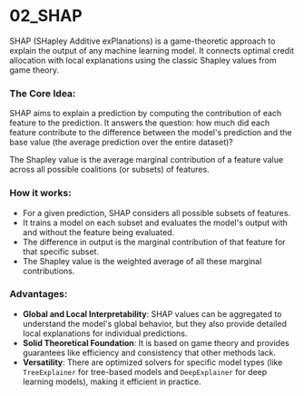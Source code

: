 # 02_SHAP

SHAP (SHapley Additive exPlanations) is a game-theoretic approach to explain the output of any machine learning model. It connects optimal credit allocation with local explanations using the classic Shapley values from game theory.

### The Core Idea:

SHAP aims to explain a prediction by computing the contribution of each feature to the prediction. It answers the question: how much did each feature contribute to the difference between the model's prediction and the base value (the average prediction over the entire dataset)?

The Shapley value is the average marginal contribution of a feature value across all possible coalitions (or subsets) of features.

### How it works:

-   For a given prediction, SHAP considers all possible subsets of features.
-   It trains a model on each subset and evaluates the model's output with and without the feature being evaluated.
-   The difference in output is the marginal contribution of that feature for that specific subset.
-   The Shapley value is the weighted average of all these marginal contributions.

### Advantages:

-   **Global and Local Interpretability**: SHAP values can be aggregated to understand the model's global behavior, but they also provide detailed local explanations for individual predictions.
-   **Solid Theoretical Foundation**: It is based on game theory and provides guarantees like efficiency and consistency that other methods lack.
-   **Versatility**: There are optimized solvers for specific model types (like `TreeExplainer` for tree-based models and `DeepExplainer` for deep learning models), making it efficient in practice. 